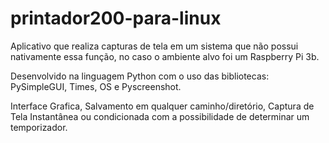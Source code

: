 # printador200-para-linux
Aplicativo que realiza capturas de tela em um sistema que não possui nativamente essa função, no caso o ambiente alvo foi um Raspberry Pi 3b.

Desenvolvido na linguagem Python com o uso das bibliotecas: PySimpleGUI, Times, OS e Pyscreenshot.

Interface Grafica, Salvamento em qualquer caminho/diretório, Captura de Tela Instantânea ou condicionada com a possibilidade de determinar um temporizador.

